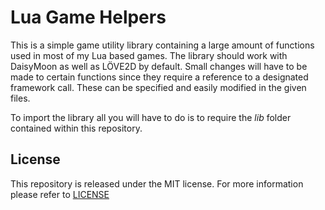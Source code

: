 # Lua Game Helpers #

This is a simple game utility library containing a large amount of functions used in most of my Lua based games. The library should work with DaisyMoon as well as LÖVE2D by default. Small changes will have to be made to certain functions since they require a reference to a designated framework call. These can be specified and easily modified in the given files.

To import the library all you will have to do is to require the *lib* folder contained within this repository. 

## License ##

This repository is released under the MIT license. For more information please refer to [LICENSE](https://github.com/Catlinman/LuaGameHelpers/blob/master/LICENSE)